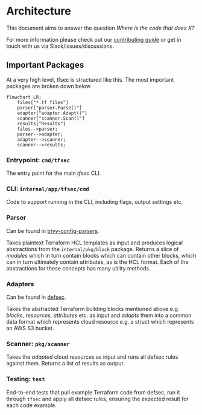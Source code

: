 # Architecture

This document aims to answer the question *Where is the code that does X?*

For more information please check out our [contributing guide](CONTRIBUTING.md) or get in touch with us via Slack/issues/discussions.

## Important Packages

At a very high level, tfsec is structured like this. The most important packages are broken down below.

```mermaid
flowchart LR;
    files["*.tf files"]
    parser["parser.Parse()"]
    adapter["adapter.Adapt()"]
    scanner["scanner.Scan()"]
    results["Results"]
    files-->parser;
    parser-->adapter;
    adapter-->scanner;
    scanner-->results;
```

### Entrypoint: `cmd/tfsec`

The entry point for the main *tfsec* CLI.

### CLI: `internal/app/tfsec/cmd`

Code to support running in the CLI, including flags, output settings etc.

### Parser

Can be found in [trivy-config-parsers](https://github.com/aquasecurity/trivy-config-parsers).

Takes plaintext Terraform HCL templates as input and produces logical abstractions from the `internal/pkg/block` package. Returns a slice of *modules* which in turn contain blocks which can contain other blocks, which can in turn ultimately contain attributes, as is the HCL format. Each of the abstractions for these concepts has many utility methods.

### Adapters

Can be found in [defsec](https://github.com/aquasecurity/defsec/adapters/terraform).

Takes the abstracted Terraform building blocks mentioned above e.g. *blocks*, *resources*, *attributes* etc. as input and *adapts* them into a common data format which represents cloud resource e.g. a struct which represents an AWS S3 bucket.

### Scanner: `pkg/scanner`

Takes the *adapted* cloud resources as input and runs all defsec rules against them. Returns a list of results as output.

### Testing: `test`

End-to-end tests that pull example Terraform code from defsec, run it through `tfsec` and apply all defsec rules, ensuring the expected result for each code example.

